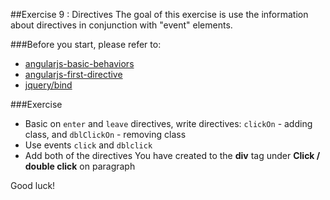 ##Exercise 9 : Directives 
The goal of this exercise is use the information about directives in conjunction with  "event" elements.

###Before you start, please refer to:
* [angularjs-basic-behaviors](https://egghead.io/lessons/angularjs-basic-behaviors)
* [angularjs-first-directive](https://egghead.io/lessons/angularjs-useful-behaviors)
* [jquery/bind](http://api.jquery.com/bind/)

###Exercise
* Basic on ```enter``` and  ```leave``` directives,  write directives: ```clickOn``` - adding class, and ```dblClickOn``` -  removing class
* Use events ```click``` and ```dblclick```
* Add both of the directives You have created to the **div** tag under **Click / double click** on paragraph

Good luck!
